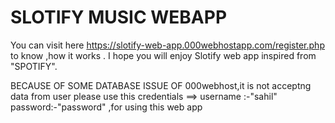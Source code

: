 # SLOTIFY MUSIC WEBAPP
You can visit here https://slotify-web-app.000webhostapp.com/register.php to know ,how it works .
I hope you will enjoy Slotify  web app inspired from "SPOTIFY".

BECAUSE OF SOME DATABASE ISSUE OF 000webhost,it is not acceptng data from user 
please use this credentials ==> username :-"sahil"  password:-"password" ,for using this web app
